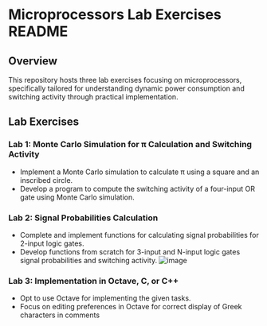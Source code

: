 # Microprocessors Lab Exercises README

## Overview
This repository hosts three lab exercises focusing on microprocessors, specifically tailored for understanding dynamic power consumption and switching activity through practical implementation.

## Lab Exercises

### Lab 1: Monte Carlo Simulation for π Calculation and Switching Activity
- Implement a Monte Carlo simulation to calculate π using a square and an inscribed circle.
- Develop a program to compute the switching activity of a four-input OR gate using Monte Carlo simulation.

### Lab 2: Signal Probabilities Calculation
- Complete and implement functions for calculating signal probabilities for 2-input logic gates.
- Develop functions from scratch for 3-input and N-input logic gates signal probabilities and switching activity.
 ![image](https://github.com/OlympiaSol/Microprocessors-Labs/assets/115394765/b3f06cd4-be66-4cb6-9d54-ae2644d62f15)


### Lab 3: Implementation in Octave, C, or C++
- Opt to use Octave for implementing the given tasks.
- Focus on editing preferences in Octave for correct display of Greek characters in comments
